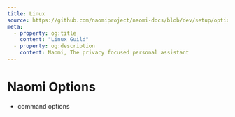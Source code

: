 ```yaml
---
title: Linux
source: https://github.com/naomiproject/naomi-docs/blob/dev/setup/options.md
meta:
  - property: og:title
    content: "Linux Guild"
  - property: og:description
    content: Naomi, The privacy focused personal assistant
---
```


# Naomi Options
- command options
